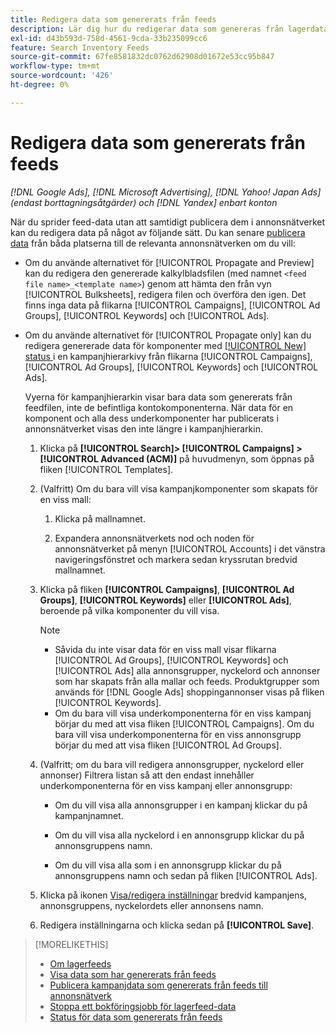 ```yaml
---
title: Redigera data som genererats från feeds
description: Lär dig hur du redigerar data som genereras från lagerdataflöden.
exl-id: d43b593d-758d-4561-9cda-33b235099cc6
feature: Search Inventory Feeds
source-git-commit: 67fe8581832dc0762d62908d01672e53cc95b847
workflow-type: tm+mt
source-wordcount: '426'
ht-degree: 0%

---
```


# Redigera data som genererats från feeds

*[!DNL Google Ads], [!DNL Microsoft Advertising], [!DNL Yahoo! Japan Ads] (endast borttagningsåtgärder) och [!DNL Yandex] enbart konton*

När du sprider feed-data utan att samtidigt publicera dem i annonsnätverket kan du redigera data på något av följande sätt. Du kan senare [publicera data](propagated-data-post.md) från båda platserna till de relevanta annonsnätverken om du vill:

* Om du använde alternativet för [!UICONTROL Propagate and Preview] kan du redigera den genererade kalkylbladsfilen (med namnet `<feed file name>_<template name>`) genom att hämta den från vyn [!UICONTROL Bulksheets], redigera filen och överföra den igen. Det finns inga data på flikarna [!UICONTROL Campaigns], [!UICONTROL Ad Groups], [!UICONTROL Keywords] och [!UICONTROL Ads].

* Om du använde alternativet för [!UICONTROL Propagate only] kan du redigera genererade data för komponenter med [[!UICONTROL New] status ](propagated-data-status.md) i en kampanjhierarkivy från flikarna [!UICONTROL Campaigns], [!UICONTROL Ad Groups], [!UICONTROL Keywords] och [!UICONTROL Ads].

  Vyerna för kampanjhierarkin visar bara data som genererats från feedfilen, inte de befintliga kontokomponenterna. När data för en komponent och alla dess underkomponenter har publicerats i annonsnätverket visas den inte längre i kampanjhierarkin.

   1. Klicka på **[!UICONTROL Search]> [!UICONTROL Campaigns] >[!UICONTROL Advanced (ACM)]** på huvudmenyn, som öppnas på fliken [!UICONTROL Templates].

   1. (Valfritt) Om du bara vill visa kampanjkomponenter som skapats för en viss mall:

      1. Klicka på mallnamnet.

      1. Expandera annonsnätverkets nod och noden för annonsnätverket på menyn [!UICONTROL Accounts] i det vänstra navigeringsfönstret och markera sedan kryssrutan bredvid mallnamnet.

   1. Klicka på fliken **[!UICONTROL Campaigns]**, **[!UICONTROL Ad Groups]**, **[!UICONTROL Keywords]** eller **[!UICONTROL Ads]**, beroende på vilka komponenter du vill visa.

      >[!NOTE]
      >
      >* Såvida du inte visar data för en viss mall visar flikarna [!UICONTROL Ad Groups], [!UICONTROL Keywords] och [!UICONTROL Ads] alla annonsgrupper, nyckelord och annonser som har skapats från alla mallar och feeds. Produktgrupper som används för [!DNL Google Ads] shoppingannonser visas på fliken [!UICONTROL Keywords].
      >* Om du bara vill visa underkomponenterna för en viss kampanj börjar du med att visa fliken [!UICONTROL Campaigns]. Om du bara vill visa underkomponenterna för en viss annonsgrupp börjar du med att visa fliken [!UICONTROL Ad Groups].

   1. (Valfritt; om du bara vill redigera annonsgrupper, nyckelord eller annonser) Filtrera listan så att den endast innehåller underkomponenterna för en viss kampanj eller annonsgrupp:

      * Om du vill visa alla annonsgrupper i en kampanj klickar du på kampanjnamnet.

      * Om du vill visa alla nyckelord i en annonsgrupp klickar du på annonsgruppens namn.

      * Om du vill visa alla som i en annonsgrupp klickar du på annonsgruppens namn och sedan på fliken [!UICONTROL Ads].

   1. Klicka på ikonen [Visa/redigera inställningar](/help/search-social-commerce/assets/settings.png "Ikon för Visa/redigera inställningar") bredvid kampanjens, annonsgruppens, nyckelordets eller annonsens namn.

   1. Redigera inställningarna och klicka sedan på **[!UICONTROL Save]**.

>[!MORELIKETHIS]
>
>* [Om lagerfeeds](inventory-feeds-about.md)
>* [Visa data som har genererats från feeds](propagated-data-view.md)
>* [Publicera kampanjdata som genererats från feeds till annonsnätverk](propagated-data-post.md)
>* [Stoppa ett bokföringsjobb för lagerfeed-data](stop-job.md)
>* [Status för data som genererats från feeds](propagated-data-status.md)
